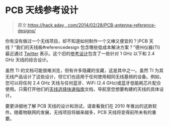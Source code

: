 # PCB 天线参考设计

> 原文:[https://hack aday . com/2014/02/28/PCB-antenna-reference-designs/](https://hackaday.com/2014/02/28/pcb-antenna-reference-designs/)

你有没有做过一个无线项目，却不知道如何制作一个又棒又便宜的？)PCB 天线？“我们的天线板#referencedesign 包含哪些低成本解决方案？”德州仪器(TI)最近通过 [Twitter](https://twitter.com/TXInstruments/status/436923998921035777) 表示。这个旧的[参考设计](http://www.ti.com/tool/CC-ANTENNA-DK-RD)包含了一些针对 1 GHz 以下和 2.4 GHz 天线的综合设计。

虽然 TI 的文档可能很难浏览，但有许多隐藏的宝藏，这是其中之一。虽然 TI 为其无线产品设计了这些设计，但它们也适用于任何使用相同无线基频的设备。例如，您可以将任何 2.4 GHz 天线与任何蓝牙、WiFi (2.4 GHz)或蓝牙低能耗芯片配合使用。只需打开他们的[天线选择快速指南](http://www.ti.com/lit/an/swra351a/swra351a.pdf)文档，导航至您想要构建的天线的具体设计。

要更详细地了解 PCB 天线的设计和测试，请查看我们在 2010 年推出的这款软件。随着物联网的发展，无线项目将越来越多，PCB 天线将变得前所未有的重要。